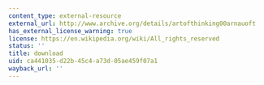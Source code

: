 ```yaml
---
content_type: external-resource
external_url: http://www.archive.org/details/artofthinking00arnauoft
has_external_license_warning: true
license: https://en.wikipedia.org/wiki/All_rights_reserved
status: ''
title: download
uid: ca441035-d22b-45c4-a73d-05ae459f07a1
wayback_url: ''
---
```

